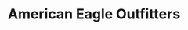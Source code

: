 ---
title: "American Eagle Outfitters"
url: /new-westminster/american-eagle-outfitters/
shop: Kleidung
---